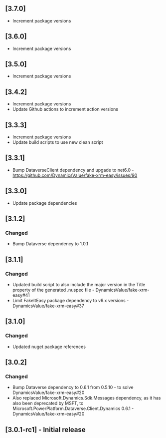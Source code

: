 ## [3.7.0]

- Increment package versions

## [3.6.0]

- Increment package versions

## [3.5.0]

- Increment package versions

## [3.4.2]

- Increment package versions
- Update Github actions to increment action versions

## [3.3.3]

- Increment package versions
- Update build scripts to use new clean script

## [3.3.1]

- Bump DataverseClient dependency and upgade to net6.0 - https://github.com/DynamicsValue/fake-xrm-easy/issues/90

## [3.3.0]

- Update package dependencies

## [3.1.2]

### Changed

- Bump Dataverse dependency to 1.0.1

## [3.1.1]

### Changed

- Updated build script to also include the major version in the Title property of the generated .nuspec file - DynamicsValue/fake-xrm-easy#41
- Limit FakeItEasy package dependency to v6.x versions - DynamicsValue/fake-xrm-easy#37

## [3.1.0]

### Changed

- Updated nuget package references

## [3.0.2]

### Changed 

- Bump Dataverse dependency to 0.6.1 from 0.5.10 - to solve DynamicsValue/fake-xrm-easy#20
- Also replaced Microsoft.Dynamics.Sdk.Messages dependency, as it has also been deprecated by MSFT, to Microsoft.PowerPlatform.Dataverse.Client.Dynamics 0.6.1 - DynamicsValue/fake-xrm-easy#20

## [3.0.1-rc1] - Initial release
